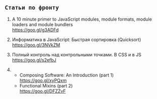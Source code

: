 ## `Статьи по фронту`

1. A 10 minute primer to JavaScript modules, module formats, module loaders and module bundlers<br>
https://goo.gl/g3ADFd

2. Информатика в JavaScript: Быстрая сортировка (Quicksort)<br>
https://goo.gl/3NVkZM

3. Полный контроль над контрольными точками. В CSS и в JS<br>
https://goo.gl/s2efbJ

4.
    - Composing Software: An Introduction (part 1)<br>
    https://goo.gl/xyPQxm
    - Functional Mixins (part 2)<br>
    https://goo.gl/DFZZvF